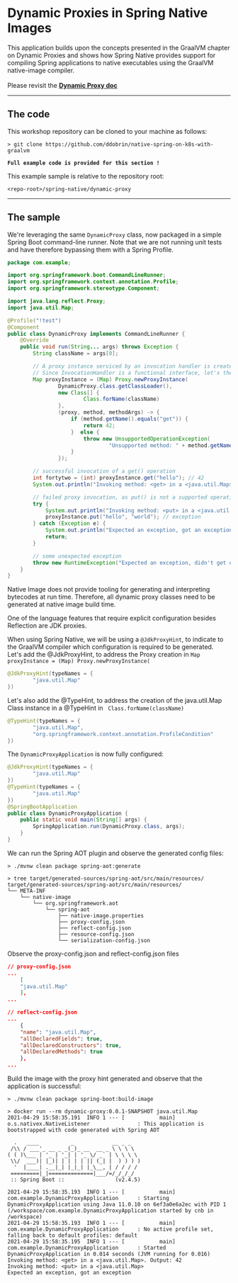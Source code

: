 # Dynamic Proxies in Spring Native Images

This application builds upon the concepts presented in the GraalVM chapter on Dynamic Proxies and shows how Spring Native provides support
for compiling Spring applications to native executables using the GraalVM native-image compiler.
<br><br>
Please revisit the **[Dynamic Proxy doc](../../graalvm/dynamic-proxy/README.md)**

----
## The code

This workshop repository can be cloned to your machine as follows:
```shell
> git clone https://github.com/ddobrin/native-spring-on-k8s-with-graalvm
```

**`Full example code is provided for this section !`**

This example sample is relative to the repository root:
```shell
<repo-root>/spring-native/dynamic-proxy
```
----

## The sample

We're leveraging the same `DynamicProxy` class, now packaged in a simple Spring Boot command-line runner.
Note that we are not running unit tests and have therefore bypassing them with a Spring Profile.
```java
package com.example;

import org.springframework.boot.CommandLineRunner;
import org.springframework.context.annotation.Profile;
import org.springframework.stereotype.Component;

import java.lang.reflect.Proxy;
import java.util.Map;

@Profile("!test")
@Component
public class DynamicProxy implements CommandLineRunner {
    @Override
    public void run(String... args) throws Exception {
        String className = args[0];

        // A proxy instance serviced by an invocation handler is created via a factory method call on the java.lang.reflect.Proxy class
        // Since InvocationHandler is a functional interface, let's the handler inline using lambda expressions
        Map proxyInstance = (Map) Proxy.newProxyInstance(
                DynamicProxy.class.getClassLoader(),
                new Class[] {
                        Class.forName(className)
                },
                (proxy, method, methodArgs) -> {
                    if (method.getName().equals("get")) {
                        return 42;
                    }  else {
                        throw new UnsupportedOperationException(
                                "Unsupported method: " + method.getName());
                    }
                });

        // successful invocation of a get() operation
        int fortytwo = (int) proxyInstance.get("hello"); // 42
        System.out.println("Invoking method: <get> in a <java.util.Map>. Output: " + fortytwo);

        // failed proxy invocation, as put() is not a supported operation in the proxy
        try {
            System.out.println("Invoking method: <put> in a <java.util.Map>");
            proxyInstance.put("hello", "world"); // exception
        } catch (Exception e) {
            System.out.println("Expected an exception, got an exception");
            return;
        }

        // some unexpected exception
        throw new RuntimeException("Expected an exception, didn't get one");
    }
}
```

Native Image does not provide tooling for generating and interpreting bytecodes at run time.
Therefore, all dynamic proxy classes need to be generated at native image build time.

One of the language features that require explicit configuration besides Reflection are JDK proxies.

When using Spring Native, we will be using a `@JdkProxyHint`, to indicate to the GraalVM compiler which configuration is required to be generated.
<br>
Let's add the @JdkProxyHint, to address the Proxy creation in `Map proxyInstance = (Map) Proxy.newProxyInstance(`
```java
@JdkProxyHint(typeNames = {
		"java.util.Map"
})
```

Let's also add the @TypeHint, to address the creation of the java.util.Map Class instance in a @TypeHint in ` Class.forName(className)`
```java
@TypeHint(typeNames = {
        "java.util.Map",
        "org.springframework.context.annotation.ProfileCondition"
})
```

The `DynamicProxyApplication` is now fully configured:
```java
@JdkProxyHint(typeNames = {
		"java.util.Map"
})
@TypeHint(typeNames = {
		"java.util.Map"
})
@SpringBootApplication
public class DynamicProxyApplication {
	public static void main(String[] args) {
		SpringApplication.run(DynamicProxy.class, args);
	}
}
```

We can run the Spring AOT plugin and observe the generated config files:
```shell
> ./mvnw clean package spring-aot:generate

> tree target/generated-sources/spring-aot/src/main/resources/
target/generated-sources/spring-aot/src/main/resources/
└── META-INF
    └── native-image
        └── org.springframework.aot
            └── spring-aot
                ├── native-image.properties
                ├── proxy-config.json
                ├── reflect-config.json
                ├── resource-config.json
                └── serialization-config.json
```

Observe the proxy-config.json and reflect-config.json files
```json
// proxy-config.json
...
    [
    "java.util.Map"
    ],
...

// reflect-config.json
...
    {
    "name": "java.util.Map",
    "allDeclaredFields": true,
    "allDeclaredConstructors": true,
    "allDeclaredMethods": true
    },
...
```

Build the image with the proxy hint generated and observe that the application is successful:
```shell
> ./mvnw clean package spring-boot:build-image

> docker run --rm dynamic-proxy:0.0.1-SNAPSHOT java.util.Map
2021-04-29 15:58:35.191  INFO 1 --- [           main] o.s.nativex.NativeListener               : This application is bootstrapped with code generated with Spring AOT

  .   ____          _            __ _ _
 /\\ / ___'_ __ _ _(_)_ __  __ _ \ \ \ \
( ( )\___ | '_ | '_| | '_ \/ _` | \ \ \ \
 \\/  ___)| |_)| | | | | || (_| |  ) ) ) )
  '  |____| .__|_| |_|_| |_\__, | / / / /
 =========|_|==============|___/=/_/_/_/
 :: Spring Boot ::                (v2.4.5)

2021-04-29 15:58:35.193  INFO 1 --- [           main] com.example.DynamicProxyApplication      : Starting DynamicProxyApplication using Java 11.0.10 on 6ef3a0e6a2ec with PID 1 (/workspace/com.example.DynamicProxyApplication started by cnb in /workspace)
2021-04-29 15:58:35.193  INFO 1 --- [           main] com.example.DynamicProxyApplication      : No active profile set, falling back to default profiles: default
2021-04-29 15:58:35.195  INFO 1 --- [           main] com.example.DynamicProxyApplication      : Started DynamicProxyApplication in 0.014 seconds (JVM running for 0.016)
Invoking method: <get> in a <java.util.Map>. Output: 42
Invoking method: <put> in a <java.util.Map>
Expected an exception, got an exception
```
